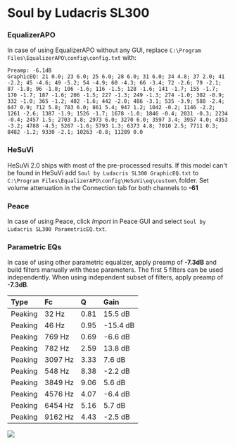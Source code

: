 # Soul by Ludacris SL300

### EqualizerAPO
In case of using EqualizerAPO without any GUI, replace `C:\Program Files\EqualizerAPO\config\config.txt`
with:
```
Preamp: -6.1dB
GraphicEQ: 21 0.0; 23 6.0; 25 6.0; 28 6.0; 31 6.0; 34 4.8; 37 2.0; 41 -2.2; 45 -4.6; 49 -5.2; 54 -4.9; 60 -4.3; 66 -3.4; 72 -2.6; 79 -2.1; 87 -1.8; 96 -1.8; 106 -1.6; 116 -1.5; 128 -1.6; 141 -1.7; 155 -1.7; 170 -1.7; 187 -1.6; 206 -1.5; 227 -1.3; 249 -1.3; 274 -1.0; 302 -0.9; 332 -1.0; 365 -1.2; 402 -1.6; 442 -2.0; 486 -3.1; 535 -3.9; 588 -2.4; 647 0.9; 712 5.8; 783 6.0; 861 5.4; 947 1.2; 1042 -0.2; 1146 -2.2; 1261 -2.6; 1387 -1.9; 1526 -1.7; 1678 -1.0; 1846 -0.4; 2031 -0.3; 2234 -0.4; 2457 1.5; 2703 3.8; 2973 6.0; 3270 6.0; 3597 3.4; 3957 4.0; 4353 -3.2; 4788 -4.5; 5267 -1.6; 5793 1.3; 6373 4.8; 7010 2.5; 7711 0.3; 8482 -1.2; 9330 -2.1; 10263 -0.8; 11289 0.0
```

### HeSuVi
HeSuVi 2.0 ships with most of the pre-processed results. If this model can't be found in HeSuVi add
`Soul by Ludacris SL300 GraphicEQ.txt` to `C:\Program Files\EqualizerAPO\config\HeSuVi\eq\custom\` folder.
Set volume attenuation in the Connection tab for both channels to **-61**

### Peace
In case of using Peace, click *Import* in Peace GUI and select `Soul by Ludacris SL300 ParametricEQ.txt`.

### Parametric EQs
In case of using other parametric equalizer, apply preamp of **-7.3dB** and build filters manually
with these parameters. The first 5 filters can be used independently.
When using independent subset of filters, apply preamp of **-7.3dB**.

| Type    | Fc      |    Q | Gain     |
|:--------|:--------|:-----|:---------|
| Peaking | 32 Hz   | 0.81 | 15.5 dB  |
| Peaking | 46 Hz   | 0.95 | -15.4 dB |
| Peaking | 769 Hz  | 0.69 | -6.6 dB  |
| Peaking | 782 Hz  | 2.59 | 13.8 dB  |
| Peaking | 3097 Hz | 3.33 | 7.6 dB   |
| Peaking | 548 Hz  | 8.38 | -2.2 dB  |
| Peaking | 3849 Hz | 9.06 | 5.6 dB   |
| Peaking | 4576 Hz | 4.07 | -6.4 dB  |
| Peaking | 6454 Hz | 5.16 | 5.7 dB   |
| Peaking | 9162 Hz | 4.43 | -2.5 dB  |

![](https://raw.githubusercontent.com/jaakkopasanen/AutoEq/master/results/innerfidelity/sbaf-serious/Soul%20by%20Ludacris%20SL300/Soul%20by%20Ludacris%20SL300.png)